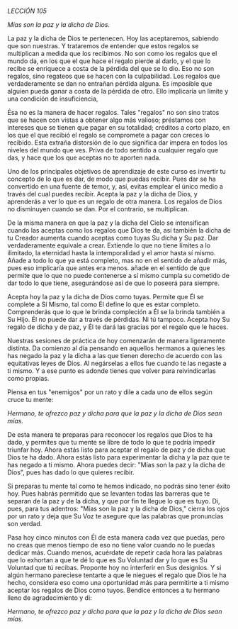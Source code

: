 *LECCIÓN 105*

*Mías son la paz y la dicha de Dios.*

La paz y la dicha de Dios te pertenecen. Hoy las aceptaremos, sabiendo que son nuestras. Y trataremos de entender que estos regalos se multiplican a medida que los recibimos. No son como los regalos que el mundo da, en los que el que hace el regalo pierde al darlo, y el que lo recibe se enriquece a costa de la pérdida del que se lo dio. Eso no son regalos, sino regateos que se hacen con la culpabilidad. Los regalos que verdaderamente se dan no entrañan pérdida alguna. Es imposible que alguien pueda ganar a costa de la pérdida de otro. Ello implicaría un límite y una condición de insuficiencia,

Ésa no es la manera de hacer regalos. Tales "regalos" no son sino tratos que se hacen con vistas a obtener algo más valioso; préstamos con intereses que se tienen que pagar en su totalidad; créditos a corto plazo, en los que el que recibió el regalo se compromete a pagar con creces lo recibido. Esta extraña distorsión de lo que significa dar impera en todos los niveles del mundo que ves. Priva de todo sentido a cualquier regalo que das, y hace que los que aceptas no te aporten nada.

Uno de los principales objetivos de aprendizaje de este curso es invertir tu concepto de lo que es dar, de modo que puedas recibir. Pues dar se ha convertido en una fuente de temor, y, así, evitas emplear el único medio a través del cual puedes recibir. Acepta la paz y la dicha de Dios, y aprenderás a ver lo que es un regalo de otra manera. Los regalos de Dios no disminuyen cuando se dan. Por el contrario, se multiplican.

De la misma manera en que la paz y la dicha del Cielo se intensifican cuando las aceptas como los regalos que Dios te da, así también la dicha de tu Creador aumenta cuando aceptas como tuyas Su dicha y Su paz. Dar verdaderamente equivale a crear. Extiende lo que no tiene límites a lo ilimitado, la eternidad hasta la intemporalidad y el amor hasta sí mismo. Añade a todo lo que ya está completo, mas no en el sentido de añadir más, pues eso implicaría que antes era menos. añade en el sentido de que permite que lo que no puede contenerse a sí mismo cumpla su cometido de dar todo lo que tiene, asegurándose así de que lo poseerá para siempre.

Acepta hoy la paz y la dicha de Dios como tuyas. Permite que Él se complete a Sí Mismo, tal como Él define lo que es estar completo. Comprenderás que lo que le brinda compleción a Él se la brinda también a Su Hijo. Él no puede dar a través de pérdidas. Ni tú tampoco. Acepta hoy Su regalo de dicha y de paz, y Él te dará las gracias por el regalo que le haces.

Nuestras sesiones de práctica de hoy comenzarán de manera ligeramente distinta. Da comienzo al día pensando en aquellos hermanos a quienes les has negado la paz y la dicha a las que tienen derecho de acuerdo con las equitativas leyes de Dios. Al negárselas a ellos fue cuando te las negaste a ti mismo. Y a ese punto es adonde tienes que volver para reivindicarlas como propias.

Piensa en tus "enemigos" por un rato y dile a cada uno de ellos según cruce tu mente:

_Hermano, te ofrezco paz y dicha_
_para que la paz y la dicha de Dios sean mías._

De esta manera te preparas para reconocer los regalos que Dios te ha dado, y permites que tu mente se libre de todo lo que te podría impedir triunfar hoy. Ahora estás listo para aceptar el regalo de paz y de dicha que Dios te ha dado. Ahora estás listo para experimentar la dicha y la paz que te has negado a ti mismo. Ahora puedes decir: "Mías son la paz y la dicha de Dios", pues has dado lo que quieres recibir.

Si preparas tu mente tal como te hemos indicado, no podrás sino tener éxito hoy. Pues habrás permitido que se levanten todas las barreras que te separan de la paz y de la dicha, y que por fin te llegue lo que es tuyo. Di, pues, para tus adentros: "Mías son la paz y la dicha de Dios," cierra los ojos por un rato y deja que Su Voz te asegure que las palabras que pronuncias son verdad.

Pasa hoy cinco minutos con Él de esta manera cada vez que puedas, pero no creas que menos tiempo de eso no tiene valor cuando no le puedas dedicar más. Cuando menos, acuérdate de repetir cada hora las palabras que lo exhortan a que te dé lo que es Su Voluntad dar y lo que es Su Voluntad que tú recibas. Proponte hoy no interferir en Sus designios. Y si algún hermano pareciese tentarte a que le niegues el regalo que Dios le ha hecho, considera eso como una oportunidad más para permitirte a ti mismo aceptar los regalos de Dios como tuyos. Bendice entonces a tu hermano lleno de agradecimiento y di:

_Hermano, te ofrezco paz y dicha_
_para que la paz y la dicha de Dios sean mías._